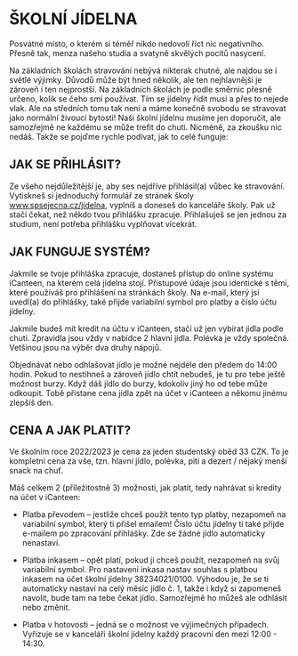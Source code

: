 # ŠKOLNÍ JÍDELNA

Posvátné místo, o kterém si téměř nikdo nedovolí říct nic negativního. Přesně tak, menza našeho studia a svatyně skvělých pocitů nasycení.

Na základních školách stravování nebývá nikterak chutné, ale najdou se i světlé výjimky. Důvodů může být hned několik, ale ten nejhlavnější je zároveň i ten nejprostší. Na základních školách je podle směrnic přesně určeno, kolik se čeho smí používat. Tím se jídelny řídit musí a přes to nejede vlak. Ale na středních tomu tak není a máme konečně svobodu se stravovat jako normální živoucí bytosti! Naši školní jídelnu musíme jen doporučit, ale samozřejmě ne každému se může trefit do chuti. Nicméně, za zkoušku nic nedáš. Takže se pojďme rychle podívat, jak to celé funguje:

## JAK SE PŘIHLÁSIT?

Ze všeho nejdůležitější je, aby ses nejdříve přihlásil(a) vůbec ke stravování. Vytiskneš si jednoduchý formulář ze stránek školy www.spsejecna.cz/jidelna, vyplníš a doneseš do kanceláře školy. Pak už stačí čekat, než někdo tvou přihlášku zpracuje. Přihlašuješ se jen jednou za studium, není potřeba přihlášku vyplňovat vícekrát.

## JAK FUNGUJE SYSTÉM?

Jakmile se tvoje přihláška zpracuje, dostaneš přístup do online systému iCanteen, na kterém celá jídelna stojí. Přístupové údaje jsou identické s těmi, které používáš pro přihlášení na stránkách školy. Na e-mail, který jsi uvedl(a) do přihlášky, také přijde variabilní symbol pro platby a číslo účtu jídelny.

Jakmile budeš mít kredit na účtu v iCanteen, stačí už jen vybírat jídla podle chuti. Zpravidla jsou vždy v nabídce 2 hlavní jídla. Polévka je vždy společná. Vetšinou jsou na výběr dva druhy nápojů.

Objednávat nebo odhlašovat jídlo je možné nejdéle den předem do 14:00 hodin. Pokud to nestihneš a zároveň jídlo chtít nebudeš, je tu pro tebe ještě možnost burzy. Když dáš jídlo do burzy, kdokoliv jiný ho od tebe může odkoupit. Tobě přistane cena jídla zpět na účet v iCanteen a někomu jinému zlepšíš den.

## CENA A JAK PLATIT?

Ve školním roce 2022/2023 je cena za jeden studentský oběd 33 CZK. To je kompletní cena za vše, tzn. hlavní jídlo, polévka, pití a dezert / nějaký menší snack na chuť.

Máš celkem 2 (příležitostně 3) možnosti, jak platit, tedy nahrávat si kredity na účet v iCanteen:

- Platba převodem – jestliže chceš použít tento typ platby, nezapomeň na variabilní symbol, který ti přišel emailem! Číslo účtu jídelny ti také přijde e-mailem po zpracování přihlášky. Zde se žádné jídlo automaticky nenastaví.

- Platba inkasem – opět platí, pokud ji chceš použít, nezapomeň na svůj variabilní symbol. Pro nastavení inkasa nastav souhlas s platbou inkasem na účet školní jídelny 38234021/0100. Výhodou je, že se ti automaticky nastaví na celý měsíc jídlo č. 1, takže i když si zapomeneš navolit, bude tam na tebe čekat jídlo. Samozřejmě ho můžeš ale odhlásit nebo změnit.

- Platba v hotovosti – jedná se o možnost ve výjimečných případech. Vyřizuje se v kanceláři školní jídelny každý pracovní den mezi 12:00 - 14:30.

